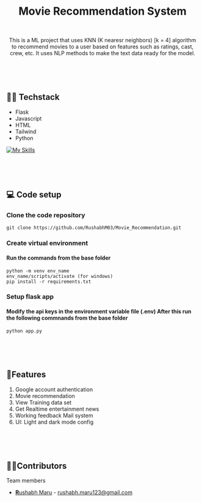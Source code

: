 <h1 align="center"> Movie Recommendation System </h1>
<br>

<div align="center">
  
  This is a ML project that uses KNN (K nearesr neighbors) [k = 4] algorithm to recommend movies to a user based on features such as ratings, cast, crew, etc. It uses NLP methods to make the text data ready for the model.
  
</div>
<br><br><br>



## 👨‍💻 Techstack
- Flask
- Javascript
- HTML
- Tailwind
- Python

[![My Skills](https://skillicons.dev/icons?i=flask,html,tailwind,javascript,python&perline=6)](https://skillicons.dev)


<br><br><br>

## 💻 Code setup

### Clone the code repository
```
git clone https://github.com/RushabhM03/Movie_Recommendation.git
```


### Create virtual environment
#### Run the commands from the base folder
```
python -m venv env_name
env_name/scripts/activate (for windows)
pip install -r requirements.txt
```


### Setup flask app
#### Modify the api keys in the environment variable file (.env) After this run the following commnands from the base folder
```
python app.py
```

<br><br><br>

## 🚀Features
1. Google account authentication
2. Movie recommendation
3. View Training data set
4. Get Realtime entertainment news
5. Working feedback Mail system 
6. UI: Light and dark mode config


<br><br><br>


## 👩‍💻Contributors

Team members

- [**R**ushabh Maru](https://github.com/RushabhM03) - rushabh.maru123@gmail.com
